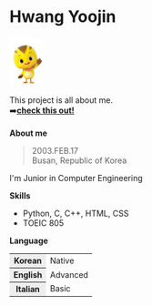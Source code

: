 <!DOCTYPE html>
<html lang="ko">
<head>
    <meta charset="UTF-8">
    <meta name="viewport" content="width=device-width, initial-scale=1.0">
</head>
<body>
    <h1>Hwang Yoojin</h1>
    <img src="꽁지.png" alt="캐릭터.꽁지" width="60">
    <p>
        This project is all about me.<br>
        ➡️<a href="https://hnyoojin.github.io/my-web/"><b>check this out!</b></a><br><br>
        <b>About me</b><br>
        <blockquote>
            2003.FEB.17<br>
            Busan, Republic of Korea
        </blockquote>
    </p>
    <p>I'm Junior in Computer Engineering</p>
    <p>
        <b>Skills</b>
        <ul>
            <li>Python, C, C++, HTML, CSS</li>
            <li>TOEIC 805</li>
        </ul>
    </p>
    <p><b>Language</b></p>
    <table>
        <colgroup>
            <col style="background-color:#eee;">
        </colgroup>
        <tr>
            <th>Korean</th>
            <td>Native</td>
        </tr>
        <tr>
            <th>English</th>
            <td>Advanced</td>
        </tr>
        <tr>
            <th>Italian</th>
            <td>Basic</td>
        </tr>
    </table>
</body>
</html>
